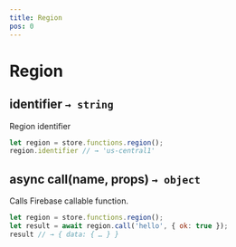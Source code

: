 ```yaml
---
title: Region
pos: 0
---
```


# Region

## identifier `→ string`

Region identifier

``` javascript
let region = store.functions.region();
region.identifier // → 'us-central1'
```

## async call(name, props) `→ object`

Calls Firebase callable function.

``` javascript
let region = store.functions.region();
let result = await region.call('hello', { ok: true });
result // → { data: { … } }
```
